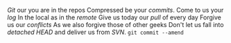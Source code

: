 *Git* our you are in the repos 
Compressed be your *commits*. 
Come to us your *log* 
In the local as in the *remote* 
Give us today our *pull* of every day 
Forgive us our *conflicts* 
As we also forgive those of other geeks 
Don't let us fall into *detached HEAD* 
and deliver us from *SVN*.
`git commit --amend`